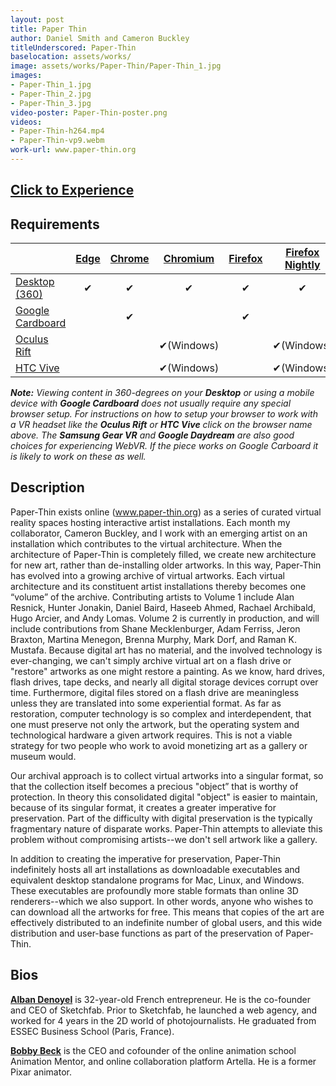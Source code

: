 ```yaml
---
layout: post
title: Paper Thin
author: Daniel Smith and Cameron Buckley
titleUnderscored: Paper-Thin
baselocation: assets/works/
image: assets/works/Paper-Thin/Paper-Thin_1.jpg
images:
- Paper-Thin_1.jpg
- Paper-Thin_2.jpg
- Paper-Thin_3.jpg
video-poster: Paper-Thin-poster.png
videos: 
- Paper-Thin-h264.mp4
- Paper-Thin-vp9.webm
work-url: www.paper-thin.org
---
```



<h2><a href="{{ page.work-url }}" target="_blank" class="button fit special icon fa-play"> Click to Experience</a></h2>

<div class="box" markdown="1">

## Requirements

|                     |[Edge][1]|[Chrome][2]|[Chromium][3]|[Firefox][4]|[Firefox Nightly][5]|[Safari][6]  
|---------------------|:-------:|:---------:|:-----------:|:----------:|:------------------:|:---------:
|[Desktop (360)][7]   |✔        |✔          |✔            |✔           |✔                   |✔     
|[Google Cardboard][8]|         |✔          |             |✔           |                    |✔     
|[Oculus Rift][9]     |         |           |✔(Windows)   |            |✔(Windows)          |      
|[HTC Vive][10]       |         |           |✔(Windows)   |            |✔(Windows)          | 
  
[1]:instructions.html#edge-ins
[2]:instructions.html#chrome-ins 
[3]:instructions.html#chromium-ins 
[4]:instructions.html#firefox-ins 
[5]:instructions.html#firefoxnightly-ins 
[6]:instructions.html#safari-ins 
[7]:instructions.html#desktop-ins
[8]:https://vr.google.com/cardboard/
[9]:https://www.oculus.com/rift/
[10]:https://www.vive.com/

***Note:** Viewing content in 360-degrees on your **Desktop** or using a mobile device with **Google Cardboard** does not usually require any special browser setup. For instructions on how to setup your browser to work with a VR headset like the **Oculus Rift** or **HTC Vive** click on the browser name above. The **Samsung Gear VR** and **Google Daydream** are also good choices for experiencing WebVR. If the piece works on Google Carboard it is likely to work on these as well.*

</div>

<div class="box" markdown="1">

## Description
Paper-Thin exists online (www.paper-thin.org) as a series of curated virtual reality spaces hosting interactive artist installations. Each month my collaborator, Cameron Buckley, and I work with an emerging artist on an installation which contributes to the virtual architecture. When the architecture of Paper-Thin is completely filled, we create new architecture for new art, rather than de-installing older artworks. In this way, Paper-Thin has evolved into a growing archive of virtual artworks. Each virtual architecture and its constituent artist installations thereby becomes one “volume” of the archive. Contributing artists to Volume 1 include Alan Resnick, Hunter Jonakin, Daniel Baird, Haseeb Ahmed, Rachael Archibald, Hugo Arcier, and Andy Lomas. Volume 2 is currently in production, and will include contributions from Shane Mecklenburger, Adam Ferriss, Jeron Braxton, Martina Menegon, Brenna Murphy, Mark Dorf, and Raman K. Mustafa. 
Because digital art has no material, and the involved technology is ever-changing, we can't simply archive virtual art on a flash drive or "restore" artworks as one might restore a painting. As we know, hard drives, flash drives, tape decks, and nearly all digital storage devices corrupt over time. Furthermore, digital files stored on a flash drive are meaningless unless they are translated into some experiential format. As far as restoration, computer technology is so complex and interdependent, that one must preserve not only the artwork, but the operating system and technological hardware a given artwork requires. This is not a viable strategy for two people who work to avoid monetizing art as a gallery or museum would. 

Our archival approach is to collect virtual artworks into a singular format, so that the collection itself becomes a precious "object” that is worthy of protection. In theory this consolidated digital "object" is easier to maintain, because of its singular format, it creates a greater imperative for preservation. Part of the difficulty with digital preservation is the typically fragmentary nature of disparate works. Paper-Thin attempts to alleviate this problem without compromising artists--we don't sell artwork like a gallery. 

In addition to creating the imperative for preservation, Paper-Thin indefinitely hosts all art installations as downloadable executables and equivalent desktop standalone programs for Mac, Linux, and Windows. These executables are profoundly more stable formats than online 3D renderers--which we also support. In other words, anyone who wishes to can download all the artworks for free. This means that copies of the art are effectively distributed to an indefinite number of global users, and this wide distribution and user-base functions as part of the preservation of Paper-Thin.     

## Bios	
**[Alban Denoyel](http://denoyel.com/)** is 32-year-old French entrepreneur. He is the co-founder and CEO of Sketchfab. Prior to Sketchfab, he launched a web agency, and worked for 4 years in the 2D world of photojournalists. He graduated from ESSEC Business School (Paris, France). 

**[Bobby Beck](https://twitter.com/bobbyboombeck)** is the CEO and cofounder of the online animation school Animation Mentor, and online collaboration platform Artella. He is a former Pixar animator.

</div>

